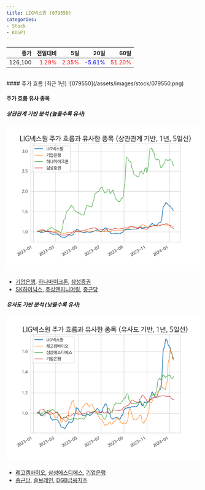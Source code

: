 ```yaml
---
title: LIG넥스원 (079550)
categories:
- Stock
- KOSPI
---
```


|종가|전일대비|5일|20일|60일|
|---:|-------:|--:|---:|---:|
|126,100|<span style="color: red">1.29%</span>|<span style="color: red">2.35%</span>|<span style="color: blue">-5.61%</span>|<span style="color: red">51.20%</span>|

<!-- more -->
<br>
#### 주가 흐름 (최근 1년)
![079550](/assets/images/stock/079550.png)

#### 주가 흐름 유사 종목

##### 상관관계 기반 분석 (높을수록 유사)
![079550](/assets/images/stock/079550_corr.png)
- [기업은행](/024110/), [하나마이크론](/067310/), [삼성증권](/016360/)
- [SK하이닉스](/000660/), [주성엔지니어링](/036930/), [종근당](/185750/)

##### 유사도 기반 분석 (낮을수록 유사)	
![079550](/assets/images/stock/079550_sim.png)
- [레고켐바이오](/141080/), [삼성에스디에스](/018260/), [기업은행](/024110/)
- [종근당](/185750/), [솔브레인](/357780/), [DGB금융지주](/139130/)